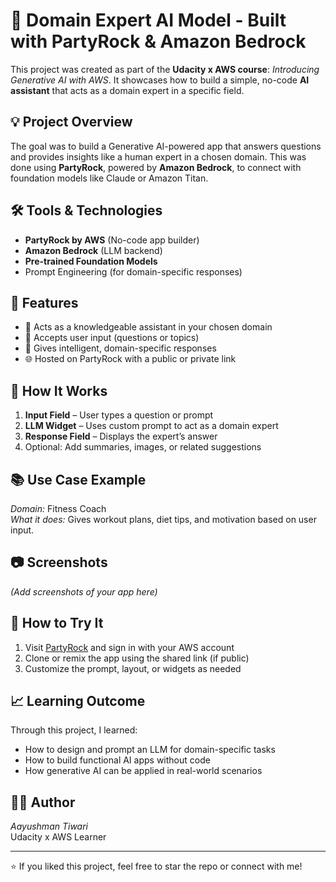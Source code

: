 # 🧠 Domain Expert AI Model - Built with PartyRock & Amazon Bedrock

This project was created as part of the **Udacity x AWS course**: *Introducing Generative AI with AWS*. It showcases how to build a simple, no-code **AI assistant** that acts as a domain expert in a specific field.

## 💡 Project Overview

The goal was to build a Generative AI-powered app that answers questions and provides insights like a human expert in a chosen domain. This was done using **PartyRock**, powered by **Amazon Bedrock**, to connect with foundation models like Claude or Amazon Titan.

## 🛠️ Tools & Technologies

- **PartyRock by AWS** (No-code app builder)
- **Amazon Bedrock** (LLM backend)
- **Pre-trained Foundation Models**
- Prompt Engineering (for domain-specific responses)

## 🚀 Features

- 🧠 Acts as a knowledgeable assistant in your chosen domain
- 💬 Accepts user input (questions or topics)
- 📝 Gives intelligent, domain-specific responses
- 🌐 Hosted on PartyRock with a public or private link

## 🧪 How It Works

1. **Input Field** – User types a question or prompt
2. **LLM Widget** – Uses custom prompt to act as a domain expert
3. **Response Field** – Displays the expert’s answer
4. Optional: Add summaries, images, or related suggestions

## 📚 Use Case Example

*Domain:* Fitness Coach  
*What it does:* Gives workout plans, diet tips, and motivation based on user input.

## 📷 Screenshots

*(Add screenshots of your app here)*

## 📝 How to Try It

1. Visit [PartyRock](https://partyrock.aws) and sign in with your AWS account
2. Clone or remix the app using the shared link (if public)
3. Customize the prompt, layout, or widgets as needed

## 📈 Learning Outcome

Through this project, I learned:
- How to design and prompt an LLM for domain-specific tasks
- How to build functional AI apps without code
- How generative AI can be applied in real-world scenarios

## 👨‍💻 Author

*Aayushman Tiwari*  
Udacity x AWS Learner

---

⭐ If you liked this project, feel free to star the repo or connect with me!

